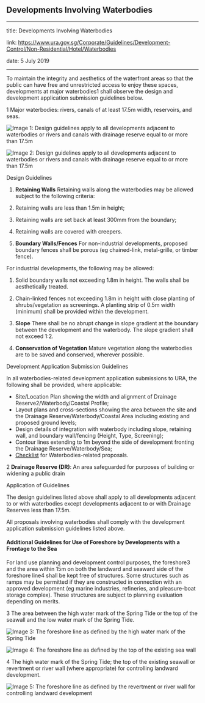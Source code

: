 ## Developments Involving Waterbodies
---
title: Developments Involving Waterbodies

link: https://www.ura.gov.sg/Corporate/Guidelines/Development-Control/Non-Residential/Hotel/Waterbodies

date: 5 July 2019

---


To maintain the integrity and aesthetics of the waterfront areas so that the public can have free and unrestricted access to enjoy these spaces, developments at major waterbodies1 shall observe the design and development application submission guidelines below.

1 Major waterbodies: rivers, canals of at least 17.5m width, reservoirs, and seas.

![Image 1: Design guidelines apply to all developments adjacent to waterbodies or rivers and canals with drainage reserve equal to or more than 17.5m](https://www.ura.gov.sg/-/media/Corporate/Guidelines/Development-control/Commercial/C16_Waterbodies_1.jpg?h=100%25&w=100%25)

![Image 2: Design guidelines apply to all developments adjacent to waterbodies or rivers and canals with drainage reserve equal to or more than 17.5m](https://www.ura.gov.sg/-/media/Corporate/Guidelines/Development-control/Commercial/C17_Waterbodies_2.jpg?h=100%25&w=100%25)



Design Guidelines

1.  **Retaining Walls**
Retaining walls along the waterbodies may be allowed subject to the following criteria:

1.  Retaining walls are less than 1.5m in height;
2.  Retaining walls are set back at least 300mm from the boundary;
3.  Retaining walls are covered with creepers.

2.  **Boundary Walls/Fences**
For non-industrial developments, proposed boundary fences shall be porous (eg chained-link, metal-grille, or timber fence).  
  
For industrial developments, the following may be allowed:

1.  Solid boundary walls not exceeding 1.8m in height. The walls shall be aesthetically treated.
2.  Chain-linked fences not exceeding 1.8m in height with close planting of shrubs/vegetation as screenings. A planting strip of 0.5m width (minimum) shall be provided within the development.

3.  **Slope**
There shall be no abrupt change in slope gradient at the boundary between the development and the waterbody. The slope gradient shall not exceed 1:2.

4.  **Conservation of Vegetation**
Mature vegetation along the waterbodies are to be saved and conserved, wherever possible.

Development Application Submission Guidelines

In all waterbodies-related development application submissions to URA, the following shall be provided, where applicable:

-   Site/Location Plan showing the width and alignment of Drainage Reserve2/Waterbody/Coastal Profile;
-   Layout plans and cross-sections showing the area between the site and the Drainage Reserve/Waterbody/Coastal Area including existing and proposed ground levels;
-   Design details of integration with waterbody including slope, retaining wall, and boundary wall/fencing (Height, Type, Screening);
-   Contour lines extending to 1m beyond the side of development fronting the Drainage Reserve/Waterbody/Sea;
-   [Checklist](https://www.ura.gov.sg/-/media/User-Defined/URA-Online/Forms/Supplementary-forms/waterbodycl.doc) for Waterbodies-related proposals.

2 **Drainage Reserve (DR)**: An area safeguarded for purposes of building or widening a public drain

Application of Guidelines

The design guidelines listed above shall apply to all developments adjacent to or with waterbodies except developments adjacent to or with Drainage Reserves less than 17.5m.

All proposals involving waterbodies shall comply with the development application submission guidelines listed above.

#### Additional Guidelines for Use of Foreshore by Developments with a Frontage to the Sea

For land use planning and development control purposes, the foreshore3 and the area within 15m on both the landward and seaward side of the foreshore line4 shall be kept free of structures. Some structures such as ramps may be permitted if they are constructed in connection with an approved development (eg marine industries, refineries, and pleasure-boat storage complex). These structures are subject to planning evaluation depending on merits.

3 The area between the high water mark of the Spring Tide or the top of the seawall and the low water mark of the Spring Tide.

![Image 3: The foreshore line as defined by the high water mark of the Spring Tide](https://www.ura.gov.sg/-/media/Corporate/Guidelines/Development-control/Commercial/C13_Foreshore_A.jpg?h=100%25&w=100%25)

![Image 4: The foreshore line as defined by the top of the existing sea wall](https://www.ura.gov.sg/-/media/Corporate/Guidelines/Development-control/Commercial/C14_Foreshore_B.jpg?h=100%25&w=100%25)

4 The high water mark of the Spring Tide; the top of the existing seawall or revertment or river wall (where appropriate) for controlling landward development.

![Image 5: The foreshore line as defined by the revertment or river wall for controlling landward development](https://www.ura.gov.sg/-/media/Corporate/Guidelines/Development-control/Commercial/C15_Foreshore_C.jpg?h=100%25&w=100%25)



